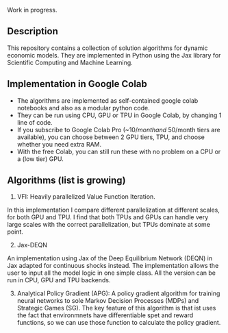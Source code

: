 Work in progress.

## Description

This repository contains a collection of solution algorithms for dynamic economic models. They are implemented in Python using the Jax library for Scientific Computing and Machine Learning.

## Implementation in Google Colab

-   The algorithms are implemented as self-contained google colab notebooks and also as a modular python code.
-   They can be run using CPU, GPU or TPU in Google Colab, by changing 1 line of code.
-   If you subscribe to Google Colab Pro (~$10/month and ~$50/month tiers are available), you can choose between 2 GPU tiers, TPU, and choose whether you need extra RAM.
-   With the free Colab, you can still run these with no problem on a CPU or a (low tier) GPU.

## Algorithms (list is growing)

1. VFI: Heavily parallelized Value Function Iteration.

In this implementation I compare different parallelization at different scales, for both GPU and TPU.
I find that both TPUs and GPUs can handle very large scales with the correct parallelization, but TPUs dominate at some point.

2. Jax-DEQN

An implementation using Jax of the Deep Equilibrium Network (DEQN) in Jax adapted for continuous shocks instead.
The implementation allows the user to input all the model logic in one simple class.
All the version can be run in CPU, GPU and TPU backends.

3. Analytical Policy Gradient (APG): A policy gradient algorithm for training neural networks to sole Markov Decision Processes (MDPs) and Strategic Games (SG). The key feature of this algorithm is that ist uses the fact that environmnets have differentiable spet and reward functions, so we can use those function to calculate the policy gradient.
